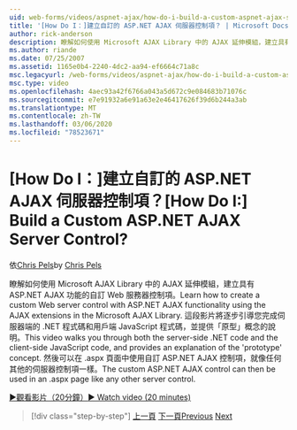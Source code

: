 ```yaml
---
uid: web-forms/videos/aspnet-ajax/how-do-i-build-a-custom-aspnet-ajax-server-control
title: '[How Do I：]建立自訂的 ASP.NET AJAX 伺服器控制項？ | Microsoft Docs'
author: rick-anderson
description: 瞭解如何使用 Microsoft AJAX Library 中的 AJAX 延伸模組，建立具有 ASP.NET AJAX 功能的自訂 Web 服務器控制項。 這段影片會引導您 。
ms.author: riande
ms.date: 07/25/2007
ms.assetid: 1165e0b4-2240-4dc2-aa94-ef6664c71a8c
msc.legacyurl: /web-forms/videos/aspnet-ajax/how-do-i-build-a-custom-aspnet-ajax-server-control
msc.type: video
ms.openlocfilehash: 4aec93a42f6766a043a5d672c9e084683b71076c
ms.sourcegitcommit: e7e91932a6e91a63e2e46417626f39d6b244a3ab
ms.translationtype: MT
ms.contentlocale: zh-TW
ms.lasthandoff: 03/06/2020
ms.locfileid: "78523671"
---
```

# <a name="how-do-i-build-a-custom-aspnet-ajax-server-control"></a><span data-ttu-id="fad16-105">[How Do I：]建立自訂的 ASP.NET AJAX 伺服器控制項？</span><span class="sxs-lookup"><span data-stu-id="fad16-105">[How Do I:] Build a Custom ASP.NET AJAX Server Control?</span></span>

<span data-ttu-id="fad16-106">依[Chris Pels](https://twitter.com/chrispels)</span><span class="sxs-lookup"><span data-stu-id="fad16-106">by [Chris Pels](https://twitter.com/chrispels)</span></span>

<span data-ttu-id="fad16-107">瞭解如何使用 Microsoft AJAX Library 中的 AJAX 延伸模組，建立具有 ASP.NET AJAX 功能的自訂 Web 服務器控制項。</span><span class="sxs-lookup"><span data-stu-id="fad16-107">Learn how to create a custom Web server control with ASP.NET AJAX functionality using the AJAX extensions in the Microsoft AJAX Library.</span></span> <span data-ttu-id="fad16-108">這段影片將逐步引導您完成伺服器端的 .NET 程式碼和用戶端 JavaScript 程式碼，並提供「原型」概念的說明。</span><span class="sxs-lookup"><span data-stu-id="fad16-108">This video walks you through both the server-side .NET code and the client-side JavaScript code, and provides an explanation of the 'prototype' concept.</span></span> <span data-ttu-id="fad16-109">然後可以在 .aspx 頁面中使用自訂 ASP.NET AJAX 控制項，就像任何其他的伺服器控制項一樣。</span><span class="sxs-lookup"><span data-stu-id="fad16-109">The custom ASP.NET AJAX control can then be used in an .aspx page like any other server control.</span></span>

[<span data-ttu-id="fad16-110">&#9654;觀看影片（20分鐘）</span><span class="sxs-lookup"><span data-stu-id="fad16-110">&#9654; Watch video (20 minutes)</span></span>](https://channel9.msdn.com/Blogs/ASP-NET-Site-Videos/how-do-i-build-a-custom-aspnet-ajax-server-control)

> [!div class="step-by-step"]
> <span data-ttu-id="fad16-111">[上一頁](how-do-i-debug-aspnet-ajax-applications-using-visual-studio-2005.md)
> [下一頁](how-do-i-use-javascript-to-refresh-an-aspnet-ajax-updatepanel.md)</span><span class="sxs-lookup"><span data-stu-id="fad16-111">[Previous](how-do-i-debug-aspnet-ajax-applications-using-visual-studio-2005.md)
[Next](how-do-i-use-javascript-to-refresh-an-aspnet-ajax-updatepanel.md)</span></span>
